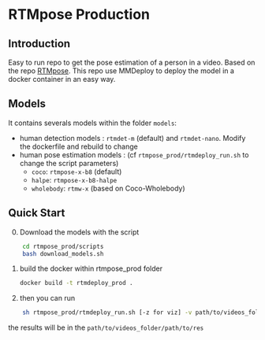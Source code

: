 # RTMpose Production

## Introduction
Easy to run repo to get the pose estimation of a person in a video. Based on the repo [RTMpose](https://github.com/open-mmlab/mmpose/tree/main/projects/rtmpose).
This repo use MMDeploy to deploy the model in a docker container in an easy way.

## Models
It contains severals models within the folder `models`:
- human detection models : `rtmdet-m` (default) and `rtmdet-nano`. Modify the dockerfile and rebuild to change
- human pose estimation models : (cf `rtmpose_prod/rtmdeploy_run.sh` to change the script parameters)
    - `coco`: `rtmpose-x-b8` (default)
    - `halpe`: `rtmpose-x-b8-halpe`
    - `wholebody`: `rtmw-x` (based on Coco-Wholebody)

## Quick Start

0. Download the models with the script 
```bash
    cd rtmpose_prod/scripts
    bash download_models.sh
```
1. build the docker within rtmpose_prod folder
    ```bash
    docker build -t rtmdeploy_prod .
    ```


2. then you can run 
```bash
    sh rtmpose_prod/rtmdeploy_run.sh [-z for viz] -v path/to/videos_folder -m [coco|halpe|wholebody] [-i image_name (default : rtmdeploy_prod)] [-r path/to/res (default:res)]
```
the results will be in the `path/to/videos_folder/path/to/res`
